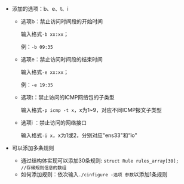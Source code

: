 - 添加的选项：b、e、t、i

  - 选项b：禁止访问时间段的开始时间

    输入格式`-b xx:xx`；

    例：`-b 09:35`

  - 选项e：禁止访问时间段的结束时间

    输入格式`-e xx:xx`；

    例：`-e 19:35`

  - 选项t：禁止访问的ICMP网络包的子类型

    输入格式`-p icmp -t x`，x为1~9，对应不同ICMP报文子类型

  - 选项i ：禁止访问的网络接口

    输入格式`-i x`，x为1或2，分别对应"ens33"和“lo"
  
- 可以添加多条规则

  - 通过结构体实现可以添加30条规则: `struct Rule rules_array[30];    //存储规则信息的数组`
  - 如何添加规则：依次输入`./cinfigure -选项 参数`以添加1条规则


